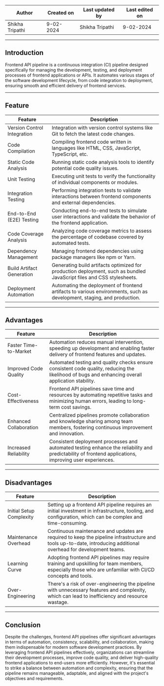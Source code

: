 
| Author | Created on | Last updated by | Last edited on |
|--------|------------|-----------------|----------------|
|Shikha Tripathi | 9-02-2024 | Shikha Tripathi | 9-02-2024|

***
## Introduction
Frontend API pipeline is a continuous integration (CI) pipeline designed specifically for managing the development, testing, and deployment processes of frontend applications or APIs. It automates various stages of the software development lifecycle, from code integration to deployment, ensuring smooth and efficient delivery of frontend services.

***

## Feature
|   Feature	| Description |
|-----------|-------------|
| Version Control Integration	| Integration with version control systems like Git to fetch the latest code changes.|
| Code Compilation	| Compiling frontend code written in languages like HTML, CSS, JavaScript, TypeScript, etc. |
| Static Code Analysis |	Running static code analysis tools to identify potential code quality issues.|
| Unit Testing	| Executing unit tests to verify the functionality of individual components or modules.|
| Integration Testing	| Performing integration tests to validate interactions between frontend components and external dependencies.|
| End-to-End (E2E) Testing	| Conducting end-to-end tests to simulate user interactions and validate the behavior of the frontend application.|
| Code Coverage Analysis	| Analyzing code coverage metrics to assess the percentage of codebase covered by automated tests.|
| Dependency Management	| Managing frontend dependencies using package managers like npm or Yarn.|
| Build Artifact Generation	| Generating build artifacts optimized for production deployment, such as bundled JavaScript files and CSS stylesheets.|
| Deployment Automation	| Automating the deployment of frontend artifacts to various environments, such as development, staging, and production.|

***

## Advantages
|Feature |Description |
|--------|------------|
| Faster Time-to-Market | Automation reduces manual intervention, speeding up development and enabling faster delivery of frontend features and updates.|
| Improved Code Quality	| Automated testing and quality checks ensure consistent code quality, reducing the likelihood of bugs and enhancing overall application stability.|
| Cost-Effectiveness	| Frontend API pipelines save time and resources by automating repetitive tasks and minimizing human errors, leading to long-term cost savings.|
| Enhanced Collaboration	| Centralized pipelines promote collaboration and knowledge sharing among team members, fostering continuous improvement and innovation.|
| Increased Reliability	| Consistent deployment processes and automated testing enhance the reliability and predictability of frontend applications, improving user experiences.|

***
## Disadvantages
| Feature |	Description |
|---------|-------------|
| Initial Setup Complexity	| Setting up a frontend API pipeline requires an initial investment in infrastructure, tooling, and configuration, which can be complex and time-consuming.|
| Maintenance Overhead	| Continuous maintenance and updates are required to keep the pipeline infrastructure and tools up-to-date, introducing additional overhead for development teams.|
| Learning Curve	| Adopting frontend API pipelines may require training and upskilling for team members, especially those who are unfamiliar with CI/CD concepts and tools.|
| Over-Engineering	| There's a risk of over-engineering the pipeline with unnecessary features and complexity, which can lead to inefficiency and resource wastage.|

***
## Conclusion
Despite the challenges, frontend API pipelines offer significant advantages in terms of automation, consistency, scalability, and collaboration, making them indispensable for modern software development practices. By leveraging frontend API pipelines effectively, organizations can streamline their development processes, improve code quality, and deliver high-quality frontend applications to end-users more efficiently. However, it's essential to strike a balance between automation and complexity, ensuring that the pipeline remains manageable, adaptable, and aligned with the project's objectives and requirements.
